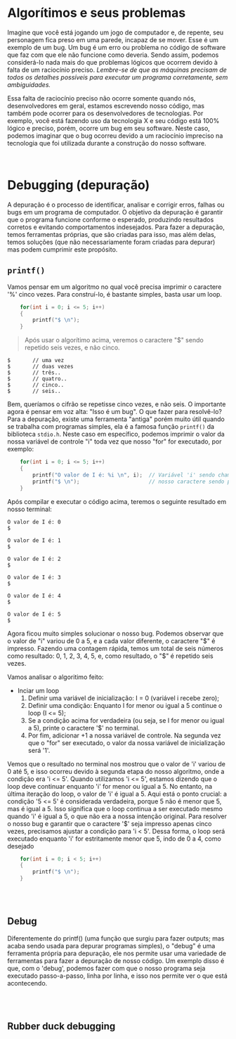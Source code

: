 # Algorítimos e seus problemas
Imagine que você está jogando um jogo de computador e, de repente, seu personagem fica preso em uma parede, incapaz de se mover. Esse é um exemplo de um bug. Um bug é um erro ou problema no código de software que faz com que ele não funcione como deveria. 
Sendo assim, podemos considerá-lo nada mais do que problemas lógicos que ocorrem devido à falta de um raciocínio preciso. _Lembre-se de que as máquinas precisam de todos os detalhes possíveis para executar um programa corretamente, sem ambiguidades._

Essa falta de raciocínio preciso não ocorre somente quando nós, desenvolvedores em geral, estamos escrevendo nosso código, mas também pode ocorrer para os desenvolvedores de tecnologias. Por exemplo, você está fazendo uso da tecnologia X e seu código está 100% lógico e preciso, porém, ocorre um bug em seu software. Neste caso, podemos imaginar que o bug ocorreu devido a um raciocínio impreciso na tecnologia que foi utilizada durante a construção do nosso software.

</br>

# Debugging (depuração)
A depuração é o processo de identificar, analisar e corrigir erros, falhas ou bugs em um programa de computador. O objetivo da depuração é garantir que o programa funcione conforme o esperado, produzindo resultados corretos e evitando comportamentos indesejados.
Para fazer a depuração, temos ferramentas próprias, que são criadas para isso, mas além delas, temos soluções (que não necessariamente foram criadas para depurar) mas podem cumprimir este propósito. 

## `printf()` 
Vamos pensar em um algoritmo no qual você precisa imprimir o caractere '%' cinco vezes. 
Para construí-lo, é bastante simples, basta usar um loop.
```c
    for(int i = 0; i <= 5; i++)
    {
        printf("$ \n");
    }
```
> Após usar o algorítimo acima, veremos o caractere "$" sendo repetido seis vezes, e não cinco.

```
$       // uma vez
$       // duas vezes
$       // três..
$       // quatro..
$       // cinco..
$       // seis..
```

Bem, queríamos o cifrão se repetisse cinco vezes, e não seis. O importante agora é pensar em voz alta: "Isso é um bug". O que fazer para resolvê-lo? 
Para a depuração, existe uma ferramenta "antiga" porém muito útil quando se trabalha com programas simples, ela é a famosa função `printf()` da biblioteca `stdio.h`. 
Neste caso em específico, podemos imprimir o valor da nossa variável de controle "i" toda vez que nosso "for" for executado, por exemplo:
```c
    for(int i = 0; i <= 5; i++)
    {
        printf("O valor de I é: %i \n", i);  // Variável 'i' sendo chamada.
        printf("$ \n");                      // nosso caractere sendo printado. 
    }
```

Após compilar e executar o código acima, teremos o seguinte resultado em nosso terminal:
```
O valor de I é: 0 
$

O valor de I é: 1 
$

O valor de I é: 2 
$

O valor de I é: 3 
$

O valor de I é: 4 
$

O valor de I é: 5 
$ 
```

Agora ficou muito simples solucionar o nosso bug. Podemos observar que o valor de "i" variou de 0 a 5, e a cada valor diferente, o caractere "$" é impresso. Fazendo uma contagem rápida, temos um total de seis números como resultado: 0, 1, 2, 3, 4, 5, e, como resultado, o "$" é repetido seis vezes.

Vamos analisar o algoritimo feito:
- Inciar um loop
    1. Definir uma variável de inicialização: I = 0    (variável i recebe zero);
    2. Definir uma condição: Enquanto I for menor ou igual a 5 continue o loop (I <= 5);
    3. Se a condição acima for verdadeira (ou seja, se I for menor ou igual a 5), printe o caractere '$' no terminal.
    4. Por fim, adicionar +1 a nossa variável de controle. Na segunda vez que o "for" ser executado, o valor da nossa variável de inicialização será '1'. 

Vemos que o resultado no terminal nos mostrou que o valor de 'i' variou de 0 até 5, e isso ocorreu devido à segunda etapa do nosso algoritmo, onde a condição era 'i <= 5'. Quando utilizamos 'i <= 5', estamos dizendo que o loop deve continuar enquanto 'i' for menor ou igual a 5. No entanto, na última iteração do loop, o valor de 'i' é igual a 5.
Aqui está o ponto crucial: a condição '5 <= 5' é considerada verdadeira, porque 5 não é menor que 5, mas é igual a 5. Isso significa que o loop continua a ser executado mesmo quando 'i' é igual a 5, o que não era a nossa intenção original.
Para resolver o nosso bug e garantir que o caractere '$' seja impresso apenas cinco vezes, precisamos ajustar a condição para 'i < 5'. Dessa forma, o loop será executado enquanto 'i' for estritamente menor que 5, indo de 0 a 4, como desejado
```c
    for(int i = 0; i < 5; i++)
    {
        printf("$ \n");              
    }
```

</br>
</br>

## Debug
Diferentemente do printf() (uma função que surgiu para fazer outputs; mas acaba sendo usada para depurar programas simples), o "debug" é uma ferramenta própria para depuração, ele nos permite usar uma variedade de ferramentas para fazer a depuração de nosso código. 
Um exemplo disso é que, com o 'debug', podemos fazer com que o nosso programa seja executado passo-a-passo, linha por linha, e isso nos permite ver o que está acontecendo.

</br>
</br>

## Rubber duck debugging
